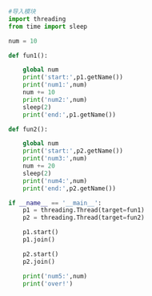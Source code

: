 
<BlogInfo id="494" title="17.线程之间共享全局变量" author="白日梦想猿" pv=0 read_times=0 pre_cost_time="0分29秒" category="并发编程" tag_list="['并发编程']" create_time="2020.05.06 15:00:18" update_time="2020.05.06 15:16:14" />

```python
#导入模块
import threading
from time import sleep

num = 10

def fun1():

    global num
    print('start:',p1.getName())
    print('num1:',num)
    num += 10
    print('num2:',num)
    sleep(2)
    print('end:',p1.getName())

def fun2():

    global num
    print('start:',p2.getName())
    print('num3:',num)
    num += 20
    sleep(2)
    print('num4:',num)
    print('end:',p2.getName())

if __name__ == '__main__':
    p1 = threading.Thread(target=fun1)
    p2 = threading.Thread(target=fun2)

    p1.start()
    p1.join()

    p2.start()
    p2.join()

    print('num5:',num)
    print('over!')


```
